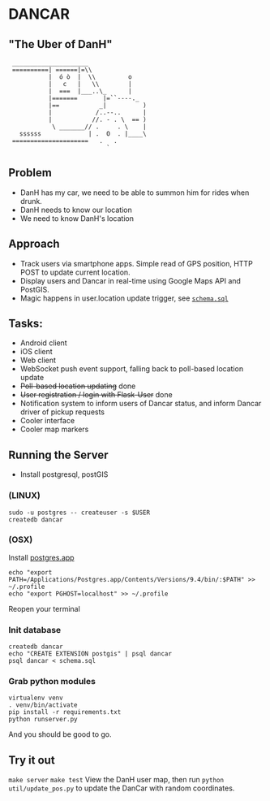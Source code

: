 # DANCAR
## "The Uber of DanH"

```
 _____________________ 
 ==========| ======|=\\
           |  ó ò  |  \\         o
           |   c   |   \\        |
           |  ===  |___..\_      |
           |=======       |=``----._
           |==           _|          )
           |            /..--..      |
           |           //. - . \  == )
            \ _______// .     . \    |
   ssssss             | .  O  . |____\
 =====================   .   .
                           `
```

## Problem
* DanH has my car, we need to be able to summon him for rides when drunk.
* DanH needs to know our location
* We need to know DanH's location

## Approach
* Track users via smartphone apps. Simple read of GPS position, HTTP POST to update current location.
* Display users and Dancar in real-time using Google Maps API and PostGIS.
* Magic happens in user.location update trigger, see [`schema.sql`](schema.sql)

## Tasks:
* Android client
* iOS client
* Web client
* WebSocket push event support, falling back to poll-based location update
* ~~Poll-based location updating~~ done
* ~~User registration / login with Flask-User~~ done
* Notification system to inform users of Dancar status, and inform Dancar driver of pickup requests
* Cooler interface
* Cooler map markers

## Running the Server
* Install postgresql, postGIS
### (LINUX)
```
sudo -u postgres -- createuser -s $USER
createdb dancar
```

### (OSX)
Install [postgres.app](http://postgresapp.com/)
```
echo "export PATH=/Applications/Postgres.app/Contents/Versions/9.4/bin/:$PATH" >> ~/.profile
echo "export PGHOST=localhost" >> ~/.profile
```
Reopen your terminal

### Init database
```
createdb dancar
echo "CREATE EXTENSION postgis" | psql dancar
psql dancar < schema.sql
```

### Grab python modules
```
virtualenv venv
. venv/bin/activate
pip install -r requirements.txt
python runserver.py
```
 
And you should be good to go. 
 
## Try it out
`make server` 
`make test` 
View the DanH user map, then run `python util/update_pos.py` to update the DanCar with random coordinates.

